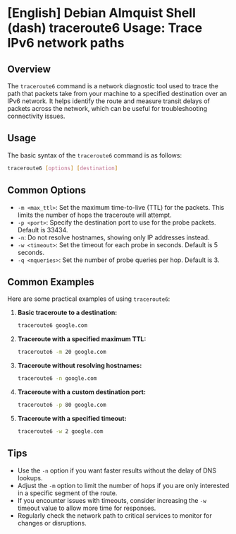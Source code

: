 # [English] Debian Almquist Shell (dash) traceroute6 Usage: Trace IPv6 network paths

## Overview
The `traceroute6` command is a network diagnostic tool used to trace the path that packets take from your machine to a specified destination over an IPv6 network. It helps identify the route and measure transit delays of packets across the network, which can be useful for troubleshooting connectivity issues.

## Usage
The basic syntax of the `traceroute6` command is as follows:

```bash
traceroute6 [options] [destination]
```

## Common Options
- `-m <max_ttl>`: Set the maximum time-to-live (TTL) for the packets. This limits the number of hops the traceroute will attempt.
- `-p <port>`: Specify the destination port to use for the probe packets. Default is 33434.
- `-n`: Do not resolve hostnames, showing only IP addresses instead.
- `-w <timeout>`: Set the timeout for each probe in seconds. Default is 5 seconds.
- `-q <nqueries>`: Set the number of probe queries per hop. Default is 3.

## Common Examples
Here are some practical examples of using `traceroute6`:

1. **Basic traceroute to a destination:**
   ```bash
   traceroute6 google.com
   ```

2. **Traceroute with a specified maximum TTL:**
   ```bash
   traceroute6 -m 20 google.com
   ```

3. **Traceroute without resolving hostnames:**
   ```bash
   traceroute6 -n google.com
   ```

4. **Traceroute with a custom destination port:**
   ```bash
   traceroute6 -p 80 google.com
   ```

5. **Traceroute with a specified timeout:**
   ```bash
   traceroute6 -w 2 google.com
   ```

## Tips
- Use the `-n` option if you want faster results without the delay of DNS lookups.
- Adjust the `-m` option to limit the number of hops if you are only interested in a specific segment of the route.
- If you encounter issues with timeouts, consider increasing the `-w` timeout value to allow more time for responses.
- Regularly check the network path to critical services to monitor for changes or disruptions.